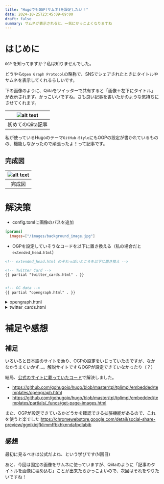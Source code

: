 ```yaml
---
title: "HugoでもOGP(サムネ)を設定したい！"
date: 2024-10-25T23:45:09+09:00
draft: false
summary: サムネが表示されると、一気にかっこよくなりますね
---
```

# はじめに
`OGP` を知ってますか？私は知りませんでした。

どうやら`Open Graph Protocol`の略称で、SNSでシェアされたときにタイトルやサムネを表示してくれるらしいです。

下の画像のように、Qiitaをツイッターで共有すると「画像＋左下にタイトル」が表示されます。かっこいいですね。さも良い記事を書いたかのような気持ちにさせてくれます。

| ![alt text](/images/2024-10-25_OGP/image.png) | 
|:--:| 
| 初めてのQiita記事 |

私が使っているHugoのテーマ`GitHub-Style`にもOGPの設定が書かれているものの、機能しなかったので頑張ったよ！って記事です。
## 完成図
| ![alt text](/images/2024-10-25_OGP/image-1.png) |
|:--:| 
| 完成図 |

# 解決策
- config.tomlに画像のパスを追加

```toml
[params]
  images=["/images/background_image.jpg"]

```

- OGPを設定していそうなコードを以下に置き換える（私の場合だと`extended_head.html`）
 

```html
<!-- extended_head.html のそれっぽいところを以下に置き換え -->

<!-- Twitter Card -->
{{ partial "twitter_cards.html" . }}


<!-- OG data -->
{{ partial "opengraph.html" . }}
```

<details>
<summary>opengraph.html</summary>

```html
<meta property="og:url" content="{{ .Permalink }}">

{{- with or site.Title site.Params.title | plainify }}
  <meta property="og:site_name" content="{{ . }}">
{{- end }}

{{- with or .Title site.Title site.Params.title | plainify }}
  <meta property="og:title" content="{{ . }}">
{{- end }}

{{- with or .Description .Summary site.Params.description | plainify | htmlUnescape }}
  <meta property="og:description" content="{{ trim . "\n\r\t " }}">
{{- end }}

{{- with or .Params.locale site.Language.LanguageCode }}
  <meta property="og:locale" content="{{ replace . `-` `_` }}">
{{- end }}

{{- if .IsPage }}
  <meta property="og:type" content="article">
  {{- with .Section }}
    <meta property="article:section" content="{{ . }}">
  {{- end }}
  {{- $ISO8601 := "2006-01-02T15:04:05-07:00" }}
  {{- with .PublishDate }}
    <meta property="article:published_time" {{ .Format $ISO8601 | printf "content=%q" | safeHTMLAttr }}>
  {{- end }}
  {{- with .Lastmod }}
    <meta property="article:modified_time" {{ .Format $ISO8601 | printf "content=%q" | safeHTMLAttr }}>
  {{- end }}
  {{- range .GetTerms "tags" | first 6 }}
    <meta property="article:tag" content="{{ .Page.Title | plainify }}">
  {{- end }}
{{- else }}
  <meta property="og:type" content="website">
{{- end }}

{{- with partial "_funcs/get-page-images" . }}
  {{- range . | first 6 }}
    <meta property="og:image" content="{{ .Permalink }}">
  {{- end }}
{{- end }}

{{- with .Params.audio }}
  {{- range . | first 6  }}
    <meta property="og:audio" content="{{ . | absURL }}">
  {{- end }}
{{- end }}

{{- with .Params.videos }}
  {{- range . | first 6 }}
    <meta property="og:video" content="{{ . | absURL }}">
  {{- end }}
{{- end }}

{{- range .GetTerms "series" }}
  {{- range .Pages | first 7 }}
    {{- if ne $ . }}
      <meta property="og:see_also" content="{{ .Permalink }}">
    {{- end }}
  {{- end }}
{{- end }}

{{- with site.Params.social }}
  {{- if reflect.IsMap . }}
    {{- with .facebook_app_id }}
      <meta property="fb:app_id" content="{{ . }}">
    {{- else }}
      {{- with .facebook_admin }}
        <meta property="fb:admins" content="{{ . }}">
      {{- end }}
    {{- end }}
  {{- end }}
{{- end }}
```
</details>

<details>
<summary>twitter_cards.html</summary>

```html
{{- $font := resources.Get "https://github.com/google/fonts/raw/main/ofl/notosansjp/NotoSansJP-Black.otf" }}
{{- $images := partial "_funcs/get-page-images" . }}
{{- with index $images 0 }}
  {{- $img := . }}
  <meta name="twitter:card" content="summary_large_image">
  <meta name="twitter:image" content="{{ $img.Permalink }}">
{{- else }}
  <meta name="twitter:card" content="summary">
{{- end }}

{{- with or .Title site.Title site.Params.title | plainify }}
  <meta name="twitter:title" content="{{ . }}">
{{- end }}

{{- with or .Description .Summary site.Params.description | plainify | htmlUnescape }}
  <meta name="twitter:description" content="{{ trim . "\n\r\t " }}">
{{- end }}

{{- $twitterSite := "" }}
{{- with site.Params.social }}
  {{- if reflect.IsMap . }}
    {{- with .twitter }}
      {{- $content := . }}
      {{- if not (strings.HasPrefix . "@") }}
        {{- $content = printf "@%v" . }}
      {{- end }}
      <meta name="twitter:site" content="{{ $content }}">
    {{- end }}
  {{- end }}
{{- end }}
```
</details>

# 補足や感想
## 補足
いろいろと日本語のサイトを漁り、OGPの設定をいじっていたのですが、なかなかうまくいかず...。解説サイトですらOGPが設定できていなかったり（？）

結局、[公式のサイトに載っていたコード](https://gohugo.io/templates/embedded/#configure-open-graph)で解決しました。
- https://github.com/gohugoio/hugo/blob/master/tpl/tplimpl/embedded/templates/opengraph.html
- https://github.com/gohugoio/hugo/blob/master/tpl/tplimpl/embedded/templates/partials/_funcs/get-page-images.html

また、OGPが設定できているかどうかを確認できる拡張機能があるので、これを使うと楽でした
https://chromewebstore.google.com/detail/social-share-preview/ggnikicjfklimmffbkhknndafpdlabib


## 感想
最初に見るべきは公式だよね、という学びです(N回目)

あと、今回は固定の画像をサムネに使っていますが、Qiitaのように「記事のタイトルを画像に埋め込む」ことが出来たらかっこよいので、次回はそれをやりたいですね！
